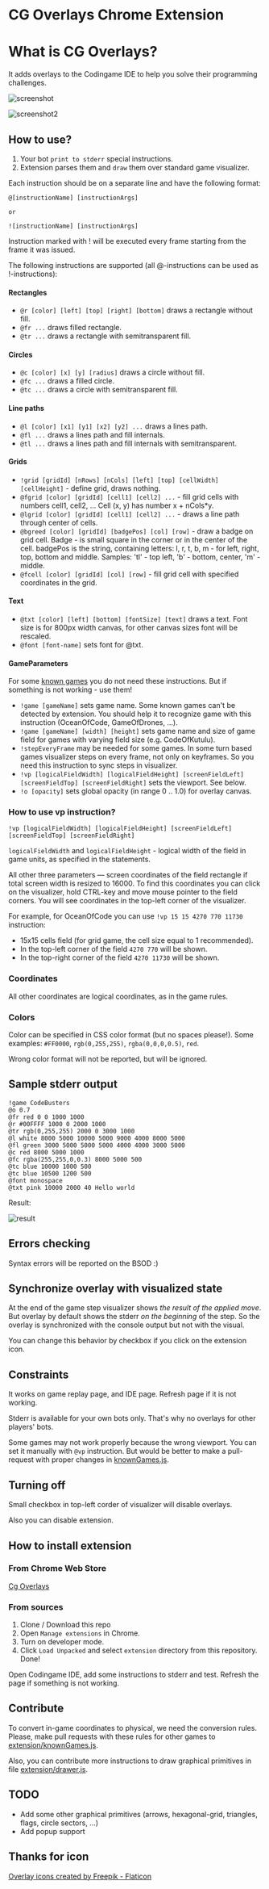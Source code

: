 # CG Overlays Chrome Extension

# What is CG Overlays?
It adds overlays to the Codingame IDE to help you solve their programming challenges.

![screenshot](screenshot.png)

![screenshot2](screenshot2.png)


## How to use?

1. Your bot `print to stderr` special instructions.
2. Extension parses them and `draw` them over standard game visualizer.

Each instruction should be on a separate line and have the following format: 
```
@[instructionName] [instructionArgs]

or

![instructionName] [instructionArgs]
```

Instruction marked with ! will be executed every frame starting from the frame it was issued.

The following instructions are supported (all @-instructions can be used as !-instructions):

#### Rectangles

- `@r [color] [left] [top] [right] [bottom]` draws a rectangle without fill.
- `@fr ...` draws filled rectangle.
- `@tr ...` draws a rectangle with semitransparent fill.

#### Circles

- `@c [color] [x] [y] [radius]` draws a circle without fill.
- `@fc ...` draws a filled circle.
- `@tc ...` draws a circle with semitransparent fill.

#### Line paths

- `@l [color] [x1] [y1] [x2] [y2] ...` draws a lines path.
- `@fl ...` draws a lines path and fill internals.
- `@tl ...` draws a lines path and fill internals with semitransparent.

#### Grids

- `!grid [gridId] [nRows] [nCols] [left] [top] [cellWidth] [cellHeight]` - define grid, draws nothing.
- `@fgrid [color] [gridId] [cell1] [cell2] ...` - fill grid cells with numbers cell1, cell2, ... Cell (x, y) has number x + nCols*y.
- `@lgrid [color] [gridId] [cell1] [cell2] ...` - draws a line path through center of cells.
- `@bgreed [color] [gridId] [badgePos] [col] [row]` - draw a badge on grid cell. Badge - is small square in the corner or in the center of the cell. badgePos is the string, containing letters: l, r, t, b, m - for left, right, top, bottom and middle. Samples: 'tl' - top left, 'b' - bottom, center, 'm' - middle.
- `@fcell [color] [gridId] [col] [row]` - fill grid cell with specified coordinates in the grid.

#### Text
- `@txt [color] [left] [bottom] [fontSize] [text]` draws a text. Font size is for 800px width canvas, for other canvas sizes font will be rescaled.
- `@font [font-name]` sets font for @txt.

#### GameParameters
For some [known games](extension/knownGames.js) you do not need these instructions. But if something is not working - use them!

- `!game [gameName]` sets game name. Some known games can't be detected by extension. You should help it to recognize game with this instruction (OceanOfCode, GameOfDrones, ...).
- `!game [gameName] [width] [height]` sets game name and size of game field for games with varying field size (e.g. CodeOfKutulu).
- `!stepEveryFrame` may be needed for some games. In some turn based games visualizer steps on every frame, not only on keyframes. So you need this instruction to sync steps in visualizer.
- `!vp [logicalFieldWidth] [logicalFieldHeight] [screenFieldLeft] [screenFieldTop] [screenFieldRight]` sets the viewport. See below.
- `!o [opacity]` sets global opacity (in range 0 .. 1.0) for overlay canvas.

### How to use vp instruction?

`!vp [logicalFieldWidth] [logicalFieldHeight] [screenFieldLeft] [screenFieldTop] [screenFieldRight]`

`logicalFieldWidth` and `logicalFieldHeight` - logical width of the field in game units, as specified in the statements.

All other three parameters — screen coordinates of the field rectangle if total screen width is resized to 16000.
To find this coordinates you can click on the visualizer, hold CTRL-key and move mouse pointer to the field corners.
You will see coordinates in the top-left corner of the visualizer.

For example, for OceanOfCode you can use `!vp 15 15 4270 770 11730` instruction:

- 15x15 cells field (for grid game, the cell size equal to 1 recommended).
- In the top-left corner of the field `4270 770` will be shown.
- In the top-right corner of the field `4270 11730` will be shown.

### Coordinates 

All other coordinates are logical coordinates, as in the game rules.

### Colors

Color can be specified in CSS color format (but no spaces please!). Some examples:
`#FF0000`, `rgb(0,255,255)`, `rgba(0,0,0,0.5)`, `red`.

Wrong color format will not be reported, but will be ignored.

## Sample stderr output

```
!game CodeBusters
@o 0.7
@fr red 0 0 1000 1000
@r #00FFFF 1000 0 2000 1000
@tr rgb(0,255,255) 2000 0 3000 1000
@l white 8000 5000 10000 5000 9000 4000 8000 5000
@fl green 3000 5000 5000 5000 4000 4000 3000 5000
@c red 8000 5000 1000
@fc rgba(255,255,0,0.3) 8000 5000 500
@tc blue 10000 1000 500
@tc blue 10500 1200 500
@font monospace
@txt pink 10000 2000 40 Hello world
```

Result:

![result](screenshot3.png)

## Errors checking

Syntax errors will be reported on the BSOD :)

## Synchronize overlay with visualized state

At the end of the game step visualizer shows _the result of the applied move_.
But overlay by default shows the stderr _on the beginning_ of the step. 
So the overlay is synchronized with the console output but not with the visual.

You can change this behavior by checkbox if you click on the extension icon.

## Constraints
It works on game replay page, and IDE page. Refresh page if it is not working.

Stderr is available for your own bots only. That's why no overlays for other players' bots.

Some games may not work properly because the wrong viewport. You can set it manually with `@vp` instruction. But would be better to make a pull-request with proper changes in [knownGames.js](https://github.com/xoposhiy/cg-overlays/blob/main/extension/knownGames.js).

## Turning off
Small checkbox in top-left corder of visualizer will disable overlays.

Also you can disable extension.

## How to install extension

### From Chrome Web Store

[Cg Overlays](https://chromewebstore.google.com/detail/cg-overlays/ompgcnjgghjeiadcafppjhimcolcphjj?hl=en)

### From sources

1. Clone / Download this repo
2. Open `Manage extensions` in Chrome.
3. Turn on developer mode.
4. Click `Load Unpacked` and select `extension` directory from this repository.
Done!

Open Codingame IDE, add some instructions to stderr and test. Refresh the page if something is not working.

## Contribute

To convert in-game coordinates to physical, we need the conversion rules.
Please, make pull requests with these rules for other games to [extension/knownGames.js](extension/knownGames.js).

Also, you can contribute more instructions to draw graphical primitives in file [extension/drawer.js](extension/drawer.js).

## TODO

* Add some other graphical primitives (arrows, hexagonal-grid, triangles, flags, circle sectors, ...)
* Add popup support

## Thanks for icon

[Overlay icons created by Freepik - Flaticon](https://www.flaticon.com/free-icons/overlay)
